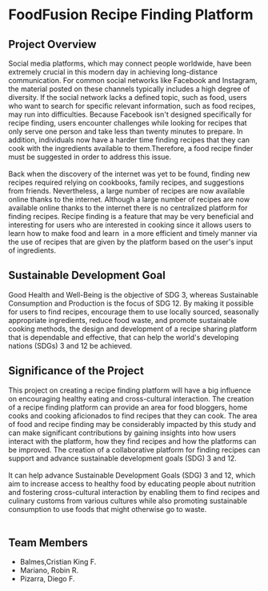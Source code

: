 <!DOCTYPE html>
<html lang="en">
<head>
  <meta charset="UTF-8">
  <meta name="viewport" content="width=device-width, initial-scale=1.0">


</head>
<body>
  <h1>FoodFusion Recipe Finding Platform</h1>

  <div class="highlight">
    <h2>Project Overview</h2>
    <p>
      Social media platforms, which may connect people worldwide, have been extremely crucial in this modern day in achieving long-distance communication. For common social networks like Facebook and Instagram, the material posted on these channels typically includes a high degree of diversity. If the social network lacks a defined topic, such as food, users who want to search for specific relevant information, such as food recipes, may run into difficulties. Because Facebook isn't designed specifically for recipe finding, users encounter challenges while looking for recipes that only serve one person and take less than twenty minutes to prepare. In addition, individuals now have a harder time finding recipes that they can cook with the ingredients available to them.Therefore, a food recipe finder must be suggested in order to address this issue. <br> </br>
Back when the discovery of the internet was yet to be found, finding new recipes required relying on cookbooks, family recipes, and suggestions from friends. Nevertheless, a large number of recipes are now available online thanks to the internet. Although a large number of recipes are now available online thanks to the internet there is no centralized platform for finding recipes. Recipe finding is a feature that may be very beneficial and interesting for users who are interested in cooking since it allows users to learn how to make food and learn  in a more efficient and timely manner via the use of recipes that are given by the platform based on the user's input of ingredients.
    </p>
  </div>

  <div class="highlight">
    <h2>Sustainable Development Goal</h2>
   <p>Good Health and Well-Being is the objective of SDG 3, whereas Sustainable Consumption and Production is the focus of SDG 12. By making it possible for users to find recipes, encourage them to use locally sourced, seasonally appropriate ingredients, reduce food waste, and promote sustainable cooking methods, the design and development of a recipe sharing platform that is dependable and effective, that can help the world's developing nations (SDGs) 3 and 12 be achieved.
</p>
  </div>

 

  <div class="highlight">
    <h2>Significance of the Project</h2>
    <p>
       This project on creating a recipe finding platform will have a big influence on encouraging healthy eating and cross-cultural interaction. The creation of a  recipe finding platform can provide an area for food bloggers, home cooks and cooking aficionados to find recipes that they can cook. The area of food and recipe finding may be considerably impacted by this study and can make significant contributions by gaining insights into how users interact with the platform, how they find recipes  and how the platforms can be improved. The creation of a collaborative platform for finding recipes can support and advance sustainable development goals (SDG) 3 and 12. <br></br>
It can help advance Sustainable Development Goals (SDG) 3 and 12, which aim to increase access to healthy food by educating people about nutrition and fostering cross-cultural interaction by enabling them to find recipes and culinary customs from various cultures while also promoting sustainable consumption  to use foods that might otherwise go to waste.
<br></br>
  </div>

  <div class="highlight">
    <h2>Team Members</h2>
    <ul>
      <li>Balmes,Cristian King F.</li>
      <li>Mariano, Robin R.</li>
      <li>Pizarra, Diego F.</li>
      
  </div>

  
</body>
</html>
